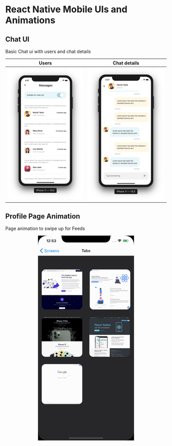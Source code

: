 # React Native Mobile UIs and Animations

## Chat UI

Basic Chat ui with users and chat details

Users  | Chat details
------ | ------------
![screen1](https://github.com/AshwithJoylan/UI-React-Native/blob/master/thumbs/chat1.png) | ![screen2](https://github.com/AshwithJoylan/UI-React-Native/blob/master/thumbs/chat2.png) 

## Profile Page Animation

Page animation to swipe up for Feeds

<p align="center">
  <img height="640" width="300" alt="gif" src="https://github.com/AshwithJoylan/UI-React-Native/blob/master/thumbs/appVideo%20(online-video-cutter.com).gif" />
</p>
